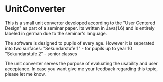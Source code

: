 UnitConverter
=============

This is a small unit converter developed according to the "User Centered Design" as part of a seminar paper.
Its written in Java(1.6) and is entirely labeled in german due to the seminar's language.

The software is designed to pupils of every age. However it is seperated into two surfaces:
"Sekundarstufe 1" - for pupils up to year 10
"Sekundarstufe 2" - senior classes

The unit converter serves the purpose of evaluating the usability and user acceptance. 
In case you want give me your feedback regarding this topic, please let me know.
